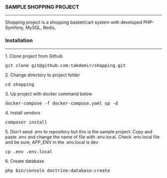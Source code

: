 <h3>SAMPLE SHOPPING PROJECT</h3>
<hr/>
Shopping project is a shopping basket/cart system with developed PHP-Symfony, MySQL, Redis,

<h3>Installation</h4>
<hr/>

<p>1. Clone project from Github</p>
<div class="highlight highlight-source-shell position-relative">
    <pre>git clone git@github.com:takdemir/shopping.git</pre>
</div>

<p>2. Change directory to project folder</p>
<div class="highlight highlight-source-shell position-relative">
    <pre>cd shopping</pre>
</div>

<p>3. Up project with docker command below</p>
<div class="highlight highlight-source-shell position-relative">
    <pre>docker-compose -f docker-compose.yaml up -d</pre>
</div>

<p>4. Install vendors</p>
<div class="highlight highlight-source-shell position-relative">
    <pre>composer install</pre>
</div>

<p>5. Don't send .env to repository but this is the sample project. 
Copy and paste .env and change the name of file with .env.local. 
Check .env.local file and be sure, APP_ENV in the .env.local is dev</p>
<div class="highlight highlight-source-shell position-relative">
    <pre>cp .env .env.local</pre>
</div>

<p>6. Create database</p>
<div class="highlight highlight-source-shell position-relative">
    <pre>php bin/console doctrine:database:create</pre>
</div>

